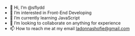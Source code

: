- 👋 Hi, I’m @sflydd
- 👀 I’m interested in Front-End Developing
- 🌱 I’m currently learning JavaScript
- 💞️ I’m looking to collaborate on anything for experience
- 📫 How to reach me at my email ladonnashofie@gmail.com

<!---
sflydd/sflydd is a ✨ special ✨ repository because its `README.md` (this file) appears on your GitHub profile.
You can click the Preview link to take a look at your changes.
--->
